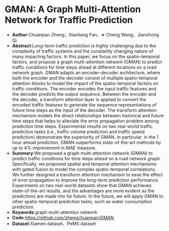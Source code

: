 # GMAN: A Graph Multi-Attention Network for Traffic Prediction
* **Author**:Chuanpan Zheng、Xiaoliang Fan、∗ Cheng Wang、Jianzhong Qi
* **Abstract**:Long-term traffic prediction is highly challenging due to the complexity of traffic systems and the constantly changing nature of many impacting factors. In this paper, we focus on the spatio-temporal factors, and propose a graph multi-attention network (GMAN) to predict traffic conditions for time steps ahead at different locations on a road network graph. GMAN adapts an encoder-decoder architecture, where both the encoder and the decoder consist of multiple spatio-temporal attention blocks to model the impact of the spatio-temporal  factors on traffic conditions. The encoder encodes the input traffic  features and the decoder predicts the output sequence. Between the encoder and the decoder, a transform attention layer is applied to convert the encoded traffic features to generate the sequence representations of future time steps as the input of the decoder. The transform attention mechanism models the direct relationships between historical and future time steps that helps to alleviate the error propagation problem among prediction time steps. Experimental results on two real-world traffic prediction tasks (i.e., traffic volume prediction and traffic speed prediction) demonstrate the superiority of GMAN. In particular, in the 1 hour ahead prediction, GMAN outperforms state-of-the-art methods by up to 4% improvement in MAE measure. 
* **Summary**:We proposed a graph multi-attention network (GMAN) to predict traffic conditions for time steps ahead on a road network graph. Specifically, we proposed spatial and temporal attention mechanisms with gated fusion to model the complex spatio-temporal correlations. We further designed a transform attention mechanism to ease the effect of error propagation to improve the long-term prediction performance. Experiments on two real-world datasets show that GMAN achieves state-of-the-art results, and the advantages are more evident as the predictions are made into far future. In the future, we will apply GMAN to other spatio-temporal prediction tasks, such as water consumption prediction.
* **Keywords**:graph multi-attention network
* **Code**:https://github.com/zhengchuanpan/GMAN
* **Dataset**:Xiamen dataset、PeMS dataset

